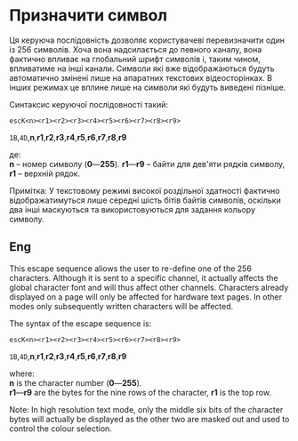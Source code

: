 # Призначити символ
Ця керуюча послідовність дозволяє користувачеві перевизначити один із 256 символів. Хоча вона надсилається до певного каналу, вона фактично впливає на глобальний шрифт символів і, таким чином, впливатиме на інші канали. Символи які вже відображаються будуть автоматично змінені лише на апаратних текстових відеосторінках. В інших режимах це вплине лише на символи які будуть виведені пізніше.

Синтаксис керуючої послідовності такий:

`escK<n><r1><r2><r3><r4><r5><r6><r7><r8><r9>`

`1B`,`4D`,**n**,**r1**,**r2**,**r3**,**r4**,**r5**,**r6**,**r7**,**r8**,**r9**

де:  
**n** – номер символу (**0**—**255**).
**r1**—**r9** – байти для дев'яти рядків символу, **r1** – верхній рядок.

Примітка: У текстовому режимі високої роздільної здатності фактично відображатимуться лише середні шість бітів байтів символів, оскільки два інші маскуються та використовуються для задання кольору символу.

## Eng
This escape sequence aliows the user to re-define one of the 256 characters. Although it is sent to a specific channel, it actually affects the global character font and will thus affect other channels. Characters already
displayed on a page will only be affected for hardware text pages. In other modes only subsequently written characters will be affected.

The syntax of the escape sequence is:

`escK<n><r1><r2><r3><r4><r5><r6><r7><r8><r9>`

`1B`,`4D`,**n**,**r1**,**r2**,**r3**,**r4**,**r5**,**r6**,**r7**,**r8**,**r9**

where:  
**n** is the character number (**0**—**255**).  
**r1**—**r9** are the bytes for the nine rows of the character, **r1** is the top row.

Note: In high resolution text mode, only the middle six bits of the character bytes will actually be
displayed as the other two are masked out and used to control the colour selection.
